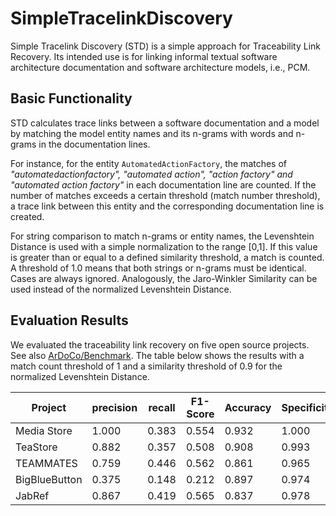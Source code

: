 # SimpleTracelinkDiscovery
Simple Tracelink Discovery (STD) is a simple approach for Traceability Link Recovery. Its intended use is for linking informal textual software architecture documentation and software architecture models, i.e., PCM.

## Basic Functionality
STD calculates trace links between a software documentation and a model by matching the model entity names and its n-grams with words and n-grams in the documentation lines.

For instance, for the entity ``AutomatedActionFactory``, the matches of  *"automatedactionfactory", "automated action", "action factory" and "automated action factory"* in each documentation line are counted. If the number of matches exceeds a certain threshold (match number threshold), a trace link between this entity and the corresponding documentation line is created.

For string comparison to match n-grams or entity names, the Levenshtein Distance is used with a simple normalization to the range [0,1].
If this value is greater than or equal to a defined similarity threshold, a match is counted. A threshold of 1.0 means that both strings or n-grams must be identical. Cases are always ignored.
Analogously, the Jaro-Winkler Similarity can be used instead of the normalized Levenshtein Distance.

## Evaluation Results
We evaluated the traceability link recovery on five open source projects. See also [ArDoCo/Benchmark](https://github.com/ArDoCo/Benchmark).
The table below shows the results with a match count threshold of 1 and a similarity threshold of 0.9 for the normalized Levenshtein Distance.

| Project | precision | recall | F1-Score | Accuracy | Specificity | Phi | PhiNorm
| - | - | - | - | - | - | - | - |
| Media Store | 1.000 | 0.383 | 0.554 | 0.932 | 1.000 | 0.596 | 1.000 |
| TeaStore | 0.882 | 0.357 | 0.508 | 0.908 | 0.993 | 0.526 | 0.864 |
| TEAMMATES | 0.759 | 0.446 | 0.562 | 0.861 | 0.965 | 0.510 | 0.699 |
| BigBlueButton | 0.375 | 0.148 | 0.212 | 0.897 | 0.974 | 0.189 | 0.310 |
| JabRef | 0.867 | 0.419 | 0.565 | 0.837 | 0.978 | 0.528 | 0.822 |
